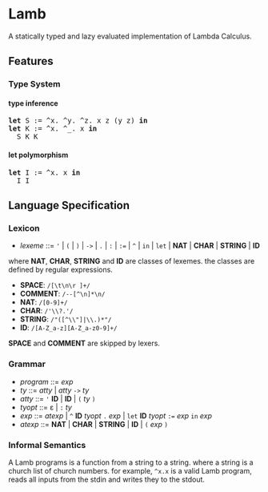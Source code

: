 # Lamb

A statically typed and lazy evaluated implementation of Lambda Calculus.

## Features

### Type System

#### type inference

<pre>
<b>let</b> S := ^x. ^y. ^z. x z (y z) <b>in</b>
<b>let</b> K := ^x. ^_. x <b>in</b>
  S K K
</pre>

#### let polymorphism

<pre>
<b>let</b> I := ^x. x <b>in</b>
  I I
</pre>

## Language Specification

### Lexicon

- *lexeme* ::= `'` | `(` | `)` | `->` | `.` | `:` | `:=` | `^` | `in` | `let` | **NAT** | **CHAR** | **STRING** | **ID**

where **NAT**, **CHAR**, **STRING** and **ID** are classes of lexemes.
the classes are defined by regular expressions.

- **SPACE**: `/[\t\n\r ]+/`
- **COMMENT**: `/--[^\n]*\n/`
- **NAT**: `/[0-9]+/`
- **CHAR**: `/'\\?.'/`
- **STRING**: `/"([^\\"]|\\.)*"/`
- **ID**: `/[A-Z_a-z][A-Z_a-z0-9]+/`

**SPACE** and **COMMENT** are skipped by lexers.

### Grammar

- *program* ::= *exp*
- *ty* ::= *atty* | *atty* `->` *ty*
- *atty* ::= `'` **ID** | **ID** | `(` *ty* `)`
- *tyopt* ::= ε | `:` *ty*
- *exp* ::= *atexp* | `^` **ID** *tyopt* `.` *exp* | `let` **ID** *tyopt* `:=` *exp* `in` *exp*
- *atexp* ::= **NAT** | **CHAR** | **STRING** | **ID** | `(` *exp* `)`

### Informal Semantics

A Lamb programs is a function from a string to a string.
where a string is a church list of church numbers.
for example, `^x.x` is a valid Lamb program, reads all inputs from the stdin and writes they to the stdout.
